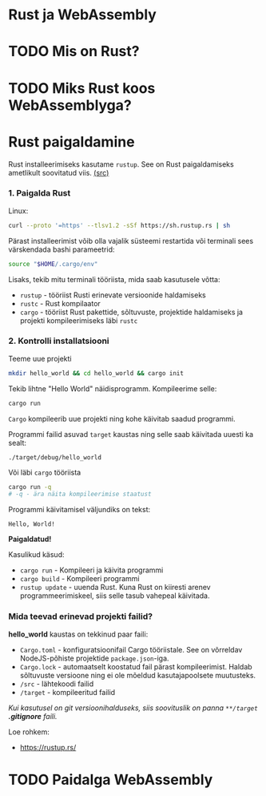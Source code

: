 # Rust ja WebAssembly

# TODO Mis on Rust?

# TODO Miks Rust koos WebAssemblyga?

# Rust paigaldamine

Rust installeerimiseks kasutame `rustup`. See on Rust paigaldamiseks ametlikult soovitatud viis. [(src)](https://www.rust-lang.org/learn/get-started)


### 1. Paigalda Rust

Linux:
```bash
curl --proto '=https' --tlsv1.2 -sSf https://sh.rustup.rs | sh
```

Pärast installeerimist võib olla vajalik süsteemi restartida või terminali sees värskendada bashi parameetrid:
```bash
source "$HOME/.cargo/env"
```

Lisaks, tekib mitu terminali tööriista, mida saab kasutusele võtta:

- `rustup` - tööriist Rusti erinevate versioonide haldamiseks
- `rustc` - Rust kompilaator
- `cargo` - tööriist Rust pakettide, sõltuvuste, projektide haldamiseks ja projekti kompileerimiseks läbi `rustc`

### 2. Kontrolli installatsiooni

Teeme uue projekti

```bash
mkdir hello_world && cd hello_world && cargo init
```

Tekib lihtne "Hello World" näidisprogramm. Kompileerime selle:

```bash
cargo run
```

`Cargo` kompileerib uue projekti ning kohe käivitab saadud programmi.

Programmi failid asuvad `target` kaustas ning selle saab käivitada uuesti ka sealt:

```
./target/debug/hello_world
```

Või läbi `cargo` tööriista

```bash
cargo run -q
# -q - ära näita kompileerimise staatust
```

Programmi käivitamisel väljundiks on tekst:
```
Hello, World!
```

**Paigaldatud!**

Kasulikud käsud:
- `cargo run` - Kompileeri ja käivita programmi
- `cargo build` - Kompileeri programmi
- `rustup update` - uuenda Rust. Kuna Rust on kiiresti arenev programmeerimiskeel, siis selle tasub vahepeal käivitada.

### Mida teevad erinevad projekti failid?

**hello_world** kaustas on tekkinud paar faili:
- `Cargo.toml` - konfiguratsioonifail Cargo tööriistale. See on võrreldav NodeJS-põhiste projektide `package.json`-iga.
- `Cargo.lock` - automaatselt koostatud fail pärast kompileerimist. Haldab sõltuvuste versioone ning ei ole mõeldud kasutajapoolsete muutusteks.
- `/src` - lähtekoodi failid
- `/target` - kompileeritud failid

*Kui kasutusel on git versioonihalduseks, siis soovituslik on panna `**/target` **.gitignore** faili.*

Loe rohkem:
- https://rustup.rs/

# TODO Paidalga WebAssembly





